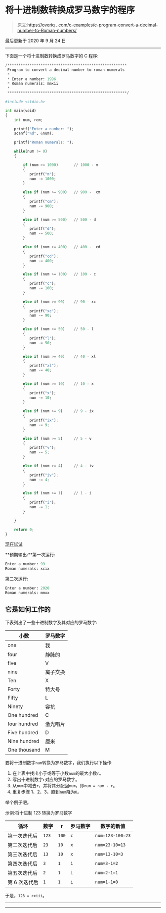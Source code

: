 # 将十进制数转换成罗马数字的程序

> 原文:[https://overiq . com/c-examples/c-program-convert-a-decimal-number-to-Roman-numbers/](https://overiq.com/c-examples/c-program-to-convert-a-decimal-number-to-roman-numerals/)

最后更新于 2020 年 9 月 24 日

* * *

下面是一个将十进制数转换成罗马数字的 C 程序:

```py
/******************************************************
 Program to convert a decimal number to roman numerals
 * 
 * Enter a number: 1996
 * Roman numerals: mmxii
 * 
 ******************************************************/

#include <stdio.h> 

int main(void) 
{   
    int num, rem;

    printf("Enter a number: ");
    scanf("%d", &num);

    printf("Roman numerals: ");        

    while(num != 0)
    {

        if (num >= 1000)       // 1000 - m
        {
           printf("m");
           num -= 1000;
        }

        else if (num >= 900)   // 900 -  cm
        {
           printf("cm");
           num -= 900;
        }        

        else if (num >= 500)   // 500 - d
        {           
           printf("d");
           num -= 500;
        }

        else if (num >= 400)   // 400 -  cd
        {
           printf("cd");
           num -= 400;
        }

        else if (num >= 100)   // 100 - c
        {
           printf("c");
           num -= 100;                       
        }

        else if (num >= 90)    // 90 - xc
        {
           printf("xc");
           num -= 90;                                              
        }

        else if (num >= 50)    // 50 - l
        {
           printf("l");
           num -= 50;                                                                     
        }

        else if (num >= 40)    // 40 - xl
        {
           printf("xl");           
           num -= 40;
        }

        else if (num >= 10)    // 10 - x
        {
           printf("x");
           num -= 10;           
        }

        else if (num >= 9)     // 9 - ix
        {
           printf("ix");
           num -= 9;                         
        }

        else if (num >= 5)     // 5 - v
        {
           printf("v");
           num -= 5;                                     
        }

        else if (num >= 4)     // 4 - iv
        {
           printf("iv");
           num -= 4;                                                            
        }

        else if (num >= 1)     // 1 - i
        {
           printf("i");
           num -= 1;                                                                                   
        }

    }

    return 0;
}

```

[现在试试](https://overiq.com/c-online-compiler/g2l/)

**预期输出:**第一次运行:

```py
Enter a number: 99
Roman numerals: xcix

```

第二次运行:

```py
Enter a number: 2020
Roman numerals: mmxx

```

## 它是如何工作的

下表列出了一些十进制数字及其对应的罗马数字:

| 小数 | 罗马数字 |
| --- | --- |
| one | 我 |
| four | 静脉的 |
| five | V |
| nine | 离子交换 |
| Ten | X |
| Forty | 特大号 |
| Fifty | L |
| Ninety | 容抗 |
| One hundred | C |
| four hundred | 激光唱片 |
| Five hundred | D |
| Nine hundred | 厘米 |
| One thousand | M |

要将十进制数字`num`转换为罗马数字，我们执行以下操作:

1.  在上表中找出小于或等于小数`num`的最大小数`r`。
2.  写出十进制数字`r`对应的罗马数字。
3.  从`num`中减去`r`，并将其分配回`num`，即`num = num - r`。
4.  重复步骤 1、2、3，直到`num`降为`0`。

举个例子吧。

示例:将十进制 123 转换为罗马数字

| 循环 | 数字 | r | 罗马数字 | 数字的新值 |
| --- | --- | --- | --- | --- |
| 第一次迭代后 | `123` | `100` | `c` | `num=123-100=23` |
| 第二次迭代后 | `23` | `10` | `x` | `num=23-10=13` |
| 第三次迭代后 | `13` | `10` | `x` | `num=13-10=3` |
| 第四次迭代后 | `3` | `1` | `i` | `num=3-1=2` |
| 第五次迭代后 | `2` | `1` | `i` | `num=2-1=1` |
| 第 6 次迭代后 | `1` | `1` | `i` | `num=1-1=0` |

于是，`123 = cxiii`。

* * *

* * *
